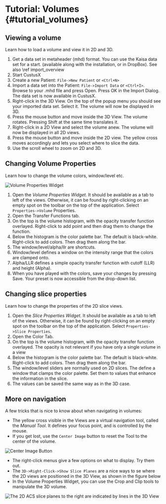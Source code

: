 Tutorial: Volumes {#tutorial_volumes}
===========================================================

Viewing a volume
-----------------------------------------------------------
Learn how to load a volume and view it in 2D and 3D.
1. Get a data set in metaheader (mhd) format. You can use the Kaisa data set for a start. 
   (available along with the installation, or in DropBox). See also \ref import_overview
2. Start CustusX
3. Create a new Patient: `File->New Patient` or `<Ctrl+N>`
4. Import a data set into the Patient: `File->Import Data` or `<Ctrl+I>`. Browse to your .mhd file and press Open. 
   Press OK in the Import Dialog. The data set is now available in CustusX.
5. Right-click in the 3D View. On the top of the popup menu you should see your imported data set. Select it. 
   The volume will now be displayed in 3D.
6. Press the mouse button and move inside the 3D View. The volume rotates. Pressing Shift at the same time translates it.
7. Right-click in a 2D View and select the volume anew. The volume will now be displayed in all 2D views.
8. Press the mouse button and move inside the 2D view. The yellow cross moves accordingly and lets you select where to slice the data.
9. Use the scroll wheel to zoom on 2D and 3D.

Changing Volume Properties
-----------------------------------------------------------
Learn how to change the volume colors, window/level etc.

![Volume Properties Widget](volume_properties_widget.png)

1. Open the *Volume Properties Widget*. It should be available as a tab to left of the views. Otherwise, it can be found 
   by right-clicking on an empty spot on the toolbar on the top of the application. Select `Properties->Volume` Properties. 
2. Open the Transfer Functions tab.
3. On the top is the volume histogram, with the opacity transfer function overlayed. Right-click to add point and then 
   drag them to change the function. 
4. Below the histogram is the color palette bar. The default is black-white. Right-click to add colors. Then drag them along the bar.
5. The window/level/alpha/llr are shortcuts. 
1. Window/level defines a window on the intensity range that the colors are clamped onto.
2. Alpha/LLR defines a simple opacity transfer function with cutoff (LLR) and height (Alpha).
6. When you have played with the colors, save your changes by pressing Save. Your preset is now accessible from the drop-down list.

Changing slice properties
-----------------------------------------------------------
Learn how to change the properties of the 2D slice views.
1. Open the *Slice Properties Widget*. It should be available as a tab to left of the views. Otherwise, it can be found 
   by right-clicking on an empty spot on the toolbar on the top of the application. Select `Properties->Slice Properties`. 
2. Open the Color Tab.
3. On the top is the volume histogram, with the opacity transfer function overlayed. The opacity is not relevant if you 
   have only a single volume in a view
4. Below the histogram is the color palette bar. The default is black-white. Right-click to add colors. Then drag them along the bar.
5. The window/level sliders are normally used on 2D slices. The define a window that clamps the color palette. Set them 
   to values that enhance the information in the slice.
6. The values can be saved the same way as in the 3D case.

More on navigation
-----------------------------------------------------------
A few tricks that is nice to know about when navigating in volumes:
- The yellow cross visible in the Views are a virtual navigation tool, called the *Manual Tool*. 
  It defines your focus point, and is controlled by the mouse.
- If you get lost, use the `Center Image` button to reset the Tool to the center of the volume. 
  
![Center Image Button](center_image.png)
  
- The right-click menus give a few options on what to display. Try them out.
- The `3D->Right-Click->Show Slice Planes` are a nice ways to se where the 2D views are positioned 
  in the 3D View, as shown in the figure below
- In the Volume Properties Widget, you can use the Crop and Clip tools to manipulate the 3D volume.

![The 2D ACS slice planes to the right are indicated by lines in the 3D View](ACS_slice_planes.png)

